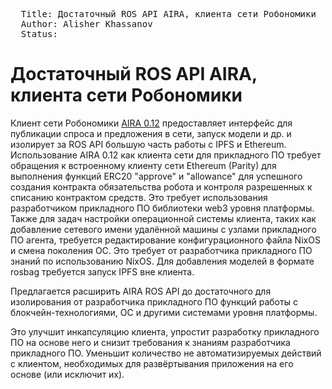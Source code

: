 <pre>
  Title: Достаточный ROS API AIRA, клиента сети Робономики
  Author: Alisher Khassanov <a.khssnv@gmail.com>
  Status:
</pre>

Достаточный ROS API AIRA, клиента сети Робономики
==
Клиент сети Робономики [AIRA 0.12](https://github.com/airalab/aira/tree/0.12) предоставляет интерфейс для публикации спроса и предложения в сети, запуск модели и др. и изолирует за ROS API большую часть работы с IPFS и Ethereum. Использование AIRA 0.12 как клиента сети для прикладного ПО требует обращения к встроенному клиенту сети Ethereum (Parity) для выполнения функций ERC20 "approve" и "allowance" для успешного создания контракта обязательства робота и контроля разрешенных к списанию контрактом средств. Это требует использования разработчиком прикладного ПО библиотеки web3 уровня платформы. Также для задач настройки операционной системы клиента, таких как добавление сетевого имени удалённой машины с узлами прикладного ПО агента, требуется редактирование конфигурационного файла NixOS и смена поколения ОС. Это требует от разработчика прикладного ПО знаний по использованию NixOS. Для добавления моделей в формате rosbag требуется запуск IPFS вне клиента.

Предлагается расширить AIRA ROS API до достаточного для изолирования от разработчика прикладного ПО функций работы с блокчейн-технологиями, ОС и другими системами уровня платформы.

Это улучшит инкапсуляцию клиента, упростит разработку прикладного ПО на основе него и снизит требования к знаниям разработчика прикладного ПО. Уменьшит количество не автоматизируемых действий с клиентом, необходимых для развёртывания приложения на его основе (или исключит их).
